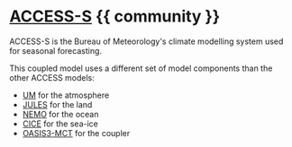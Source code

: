 # <div class="center-icons"> [ACCESS-S][ACCESS-S] {{ community }} </div>

<!-- {% include "call_contribute.md" %} -->

ACCESS-S is the Bureau of Meteorology's climate modelling system used for seasonal forecasting.

This coupled model uses a different set of model components than the other ACCESS models:

- [UM][UM] for the atmosphere
- [JULES][JULES] for the land
- [NEMO][NEMO] for the ocean
- [CICE][CICE] for the sea-ice
- [OASIS3-MCT][OASIS3-MCT] for the coupler

 
[ACCESS-S]: http://www.bom.gov.au/research/projects/ACCESS-S/
[UM]: https://www.metoffice.gov.uk/research/approach/modelling-systems/unified-model
[JULES]: https://jules.jchmr.org/
[NEMO]: https://www.nemo-ocean.eu/
[CICE]: https://github.com/CICE-Consortium
[OASIS3-MCT]: https://oasis.cerfacs.fr/en/
